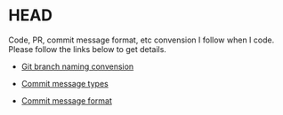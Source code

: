 # HEAD

Code, PR, commit message format, etc convension I follow when I code. Please follow the links below to get details.

- [Git branch naming convension](docs/git-branch-naming-convension.md)

- [Commit message types](docs/git-naming-types.md)

- [Commit message format](https://gist.github.com/digitaljhelms/3761873)
